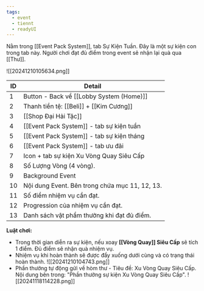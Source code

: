 ```yaml
---
tags:
  - event
  - tiennt
  - readyUI
---
```

Nằm trong [[Event Pack System]], tab Sự Kiện Tuần. Đây là một sự kiện con trong tab này.
Người chơi đạt đủ điểm trong event sẽ nhận lại quà qua [[Thư]].

![[20241210105634.png]]

| ID  | Detail                                         |
| --- | ---------------------------------------------- |
| 1   | Button - Back về [[Lobby System (Home)]]       |
| 2   | Thanh tiền tệ: [[Beli]] + [[Kim Cương]]        |
| 3   | [[Shop Đại Hải Tặc]]                           |
| 4   | [[Event Pack System]] - tab sự kiện tuần       |
| 5   | [[Event Pack System]] - tab sự kiện tháng      |
| 6   | [[Event Pack System]] - tab ưu đãi             |
| 7   | Icon + tab sự kiện Xu Vòng Quay Siêu Cấp       |
| 8   | Số Lượng Vòng (4 vòng).                        |
| 9   | Background Event                               |
| 10  | Nội dung Event. Bên trong chứa mục 11, 12, 13. |
| 11  | Số điểm nhiệm vụ cần đạt.                      |
| 12  | Progression của nhiệm vụ cần đạt.              |
| 13  | Danh sách vật phẩm thưởng khi đạt đủ điểm.     |

**Luật chơi:**
- Trong thời gian diễn ra sự kiện, nếu xoay **[[Vòng Quay]] Siêu Cấp** sẽ tích 1 điểm. Đủ điểm sẽ nhận quà nhiệm vụ. 
- Nhiệm vụ khi hoàn thành sẽ được đẩy xuống dưới cùng và có trạng thái hoàn thành.
![[20241210104743.png]]
- Phần thưởng tự động gửi về hòm thư - Tiêu đề: Xu Vòng Quay Siêu Cấp. Nội dung bên trong: "Phần thưởng sự kiện Xu Vòng Quay Siêu Cấp".
![[20241118114228.png]]

